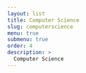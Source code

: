 ```yaml
---
layout: list
title: Computer Science
slug: computerscience
menu: true
submenu: true
order: 4
description: >
  Computer Science
---
```

